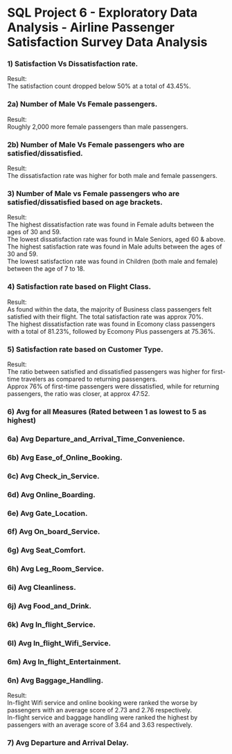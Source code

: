 # SQL Project 6 - Exploratory Data Analysis - Airline Passenger Satisfaction Survey Data Analysis

### 1) Satisfaction Vs Dissatisfaction rate.

Result:\
The satisfaction count dropped below 50% at a total of 43.45%.

### 2a) Number of Male Vs Female passengers.

Result:\
Roughly 2,000 more female passengers than male passengers.

### 2b) Number of Male Vs Female passengers who are satisfied/dissatisfied.

Result:\
The dissatisfaction rate was higher for both male and female passengers.

### 3) Number of Male vs Female passengers who are satisfied/dissatisfied based on age brackets.

Result:\
The highest dissatisfaction rate was found in Female adults between the ages of 30 and 59.\
The lowest dissatisfaction rate was found in Male Seniors, aged 60 & above.\
The highest satisfaction rate was found in Male adults between the ages of 30 and 59.\
The lowest satisfaction rate was found in Children (both male and female) between the age of 7 to 18.

### 4) Satisfaction rate based on Flight Class. 

Result:\
As found within the data, the majority of Business class passengers felt satisfied with their flight. The total satisfaction rate was approx 70%.\
The highest dissatisfaction rate was found in Ecomony class passengers with a total of 81.23%, followed by Ecomony Plus passengers at 75.36%.


### 5) Satisfaction rate based on Customer Type.

Result:\
The ratio between satisfied and dissatisfied passengers was higher for first-time travelers as compared to returning passengers.\
Approx 76% of first-time passengers were dissatisfied, while for returning passengers, the ratio was closer, at approx 47:52.

### 6) Avg for all Measures (Rated between 1 as lowest to 5 as highest)
### 6a) Avg Departure_and_Arrival_Time_Convenience.

### 6b) Avg Ease_of_Online_Booking.

### 6c) Avg Check_in_Service.

### 6d) Avg Online_Boarding.

### 6e) Avg Gate_Location.

### 6f) Avg On_board_Service.

### 6g) Avg Seat_Comfort.

### 6h) Avg Leg_Room_Service.

### 6i) Avg Cleanliness.

### 6j) Avg Food_and_Drink.

### 6k) Avg In_flight_Service.

### 6l) Avg In_flight_Wifi_Service.

### 6m) Avg In_flight_Entertainment.

### 6n) Avg Baggage_Handling.

Result:\
In-flight Wifi service and online booking were ranked the worse by passengers with an average score of 2.73 and 2.76 respectively.\
In-flight service and baggage handling were ranked the highest by passengers with an average score of 3.64 and 3.63 respectively.

### 7) Avg Departure and Arrival Delay.

